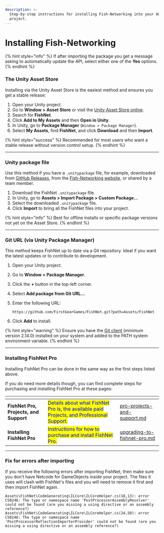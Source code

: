 ```yaml
---
description: >-
  Step-by-step instructions for installing Fish-Networking into your Unity
  project.
---
```


# Installing Fish-Networking

{% hint style="info" %}
If after importing the package you get a message asking to automatically update the API, select either one of the **Yes** options.
{% endhint %}

### The Unity Asset Store

Installing via the Unity Asset Store is the easiest method and ensures you get a stable release:

1. Open your Unity project.
2. Go to **Window > Asset Store** or visit the [Unity Asset Store online](https://assetstore.unity.com/).
3. Search for **FishNet**.
4. Click **Add to My Assets** and then **Open in Unity**.
5. In Unity, go to **Package Manager** (`Window > Package Manager`).
6. Select **My Assets**, find **FishNet**, and click **Download** and then **Import**.

{% hint style="success" %}
Recommended for most users who want a stable release without version control setup.
{% endhint %}

***

### Unity package file

Use this method if you have a `.unitypackage` file, for example, downloaded from [GitHub Releases](https://github.com/FirstGearGames/FishNet/releases), from the [Fish-Networking website](https://www.fish-networking.com/), or shared by a team member.

1. Download the FishNet `.unitypackage` file.
2. In Unity, go to **Assets > Import Package > Custom Package…**
3. Select the downloaded `.unitypackage` file.
4. Click **Import** to bring all the FishNet files into your project.

{% hint style="info" %}
Best for offline installs or specific package versions not yet on the Asset Store.
{% endhint %}

***

### Git URL (via Unity Package Manager)

This method keeps FishNet up to date via a Git repository. Ideal if you want the latest updates or to contribute to development.

1. Open your Unity project.
2. Go to **Window > Package Manager**.
3. Click the **+** button in the top-left corner.
4. Select **Add package from Git URL…**
5.  Enter the following URL:

    ```
    https://github.com/FirstGearGames/FishNet.git?path=Assets/FishNet
    ```
6. Click **Add** to install.

{% hint style="warning" %}
Ensure you have the [Git client](https://git-scm.com/) (minimum version 2.14.0) installed on your system and added to the PATH system environment variable.
{% endhint %}

***

### Installing FishNet Pro

Installing FishNet Pro can be done in the same way as the first steps listed above.

If you do need more details though, you can find complete steps for purchasing and installing FishNet Pro at these pages:&#x20;

<table data-view="cards"><thead><tr><th></th><th></th><th data-hidden data-card-target data-type="content-ref"></th></tr></thead><tbody><tr><td><strong>FishNet Pro, Projects, and Support</strong></td><td><mark style="color:blue;">Details about what FishNet Pro is, the available paid Projects, and Professional Support.</mark></td><td><a href="../../overview/readme/pro-projects-and-support.md">pro-projects-and-support.md</a></td></tr><tr><td><strong>Installing FishNet Pro</strong></td><td><mark style="color:blue;">Instructions for how to purchase and install FishNet Pro.</mark></td><td><a href="../../guides/updating-fishnet/upgrading-to-fishnet-pro.md">upgrading-to-fishnet-pro.md</a></td></tr></tbody></table>

***

### Fix for errors after importing

If you receive the following errors after importing FishNet, then make sure you don't have Netcode for GameObjects inside your project. The files it uses will clash with FishNet's files and you will need to remove it first and then import FishNet again.

```
Assets\FishNet\CodeGenerating\ILCore\ILCoreHelper.cs(18,13): error CS0246: The type or namespace name 'PostProcessorAssemblyResolver' could not be found (are you missing a using directive or an assembly reference?)
Assets\FishNet\CodeGenerating\ILCore\ILCoreHelper.cs(24,50): error CS0246: The type or namespace name 'PostProcessorReflectionImporterProvider' could not be found (are you missing a using directive or an assembly reference?)
```
